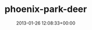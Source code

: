 ---
title:		"phoenix-park-deer"
mediatype:		"upload"
description:		"TBC"
date:		"2013-01-26 12:08:33+00:00"
album:		"nature"
filename:		"phoenix-park-deer.md"
series:		""
cl_public_id:		"nature/phoenix-park-deer"
cl_version:		1497005102
format:		"tiff"
bytes:		6595352
width:		2560
height:		1440
exposure_mode:		"Auto"
program:		"Aperture-priority AE"
aperture:		"4.5"
focal_length:		"200.0 mm"
iso:		"200"
shutter_speed:		"1/320"
metering:		"Multi-segment"
flash:		"Off, Did not fire"
white_balance:		"As Shot"
colour_temp:		"5300"
has_crop:		"false"
orientation:		"Horizontal (normal)"
camera_model:		"NIKON D7000"
lens_info:		"70-200mm f/2.8"
artist:		"Matt Finucane"
x_resolution:		"300"
y_resolution:		"300"
---